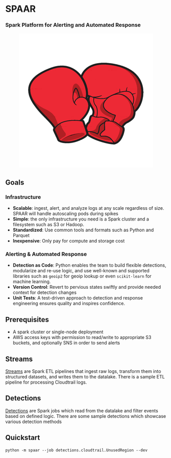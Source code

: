 # SPAAR
### Spark Platform for Alerting and Automated Response

<p align="center">
  <img src="assets/logo.png" />
</p>

## Goals
### Infrastructure
* **Scalable**: ingest, alert, and analyze logs at any scale regardless of size. SPAAR will handle autoscaling pods during spikes
* **Simple**: the only infrastructure you need is a Spark cluster and a filesystem such as S3 or Hadoop. 
* **Standardized**: Use common tools and formats such as Python and Parquet
* **Inexpensive**:  Only pay for compute and storage cost

### Alerting & Automated Response
* **Detection as Code**: Python enables the team to build flexible detections, modularize and re-use logic, and use well-known and supported libraries such as `geoip2` for geoip lookup or even `scikit-learn` for machine learning.
* **Version Control**: Revert to pervious states swiftly and provide needed context for detection changes
* **Unit Tests**: A test-driven approach to detection and response engineering ensures quality and inspires confidence. 

## Prerequisites
* A spark cluster or single-node deployment
* AWS access keys with permission to read/write to appropriate S3 buckets, and optionally SNS in order to send alerts

## Streams
[Streams](spaar/streams) are Spark ETL pipelines that ingest raw logs, transform them into structured datasets, and writes them to the datalake. There is a sample ETL pipeline for processing Cloudtrail logs. 

## Detections
[Detections](spaar/detections) are Spark jobs which read from the datalake and filter events based on defined logic. There are some sample detections which showcase various detection methods

## Quickstart
```
python -m spaar --job detections.cloudtrail.UnusedRegion --dev
```